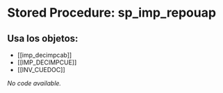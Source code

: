 # Stored Procedure: sp_imp_repouap

## Usa los objetos:
- [[imp_decimpcab]]
- [[IMP_DECIMPCUE]]
- [[INV_CUEDOC]]

*No code available.*
